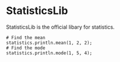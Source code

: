 # StatisticsLib
StatisticsLib is the official libary for statistics.

    # Find the mean
    statistics.println.mean(1, 2, 2);
    # Find the mode
    statistics.println.mode(1, 5, 4);